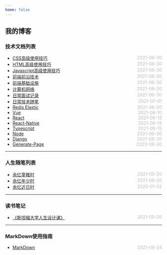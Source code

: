 ```yaml
---
home: false
---
```

## 我的博客
### 技术文档列表
* [CSS高级使用技巧](./css)  <span style="color:#bbb; float:right">2021-06-30</span>
* [HTML高级使用技巧](./html)  <span style="color:#bbb; float:right">2021-06-30</span>
* [Javascript高级使用技巧](./javascript)  <span style="color:#bbb; float:right">2021-06-30</span>
* [前端前沿技术](./frontier-technology)  <span style="color:#bbb; float:right">2021-08-30</span>
* [前端基础设施](./fe-sre)  <span style="color:#bbb; float:right">2021-06-30</span>
* [计算机网络](./computer-network)  <span style="color:#bbb; float:right">2021-06-30</span>
* [日常面试记录](./fe-interview)  <span style="color:#bbb; float:right">2021-06-30</span>
* [日常技术随笔](./blog-daily) <span style="color:#bbb; float:right">2021-07-01</span>
* [Redis Elastic](./redis-kafaka-elastic)  <span style="color:#bbb; float:right">2021-06-20</span>
* [Vue](./vue)  <span style="color:#bbb; float:right">2021-06-10</span>
* [React](./react)  <span style="color:#bbb; float:right">2021-06-13</span>
* [React-Native](./react-native)  <span style="color:#bbb; float:right">2021-06-13</span>
* [Typescript](./typescript)  <span style="color:#bbb; float:right">2021-06-15</span>
* [Node](./node)  <span style="color:#bbb; float:right">2021-06-30</span>
* [Django](./django)  <span style="color:#bbb; float:right">2021-06-30</span>
* [Generate-Page](./generate-page)  <span style="color:#bbb; float:right">2023-06-30</span>
--- ---
### 人生随笔列表
*  [余忆童稚时](./self-daily/remind-record)  <span style="color:#bbb; float:right">2021-05-20</span>
*  [余忆年少时](./self-daily/school)  <span style="color:#bbb; float:right">2021-06-20</span>
*  [余忆近日时](./self-daily/daily-log)  <span style="color:#bbb; float:right">2022-01-02</span>
--- ---
### 读书笔记
*  [《斯坦福大学人生设计课》](./book-reading/design-your-life)  <span style="color:#bbb; float:right">2021-05-20</span>
--- ---
### MarkDown使用指南
*  [MarkDown](./blog-daily/use-markdown)  <span style="color:#bbb; float:right">2021-06-24</span>
